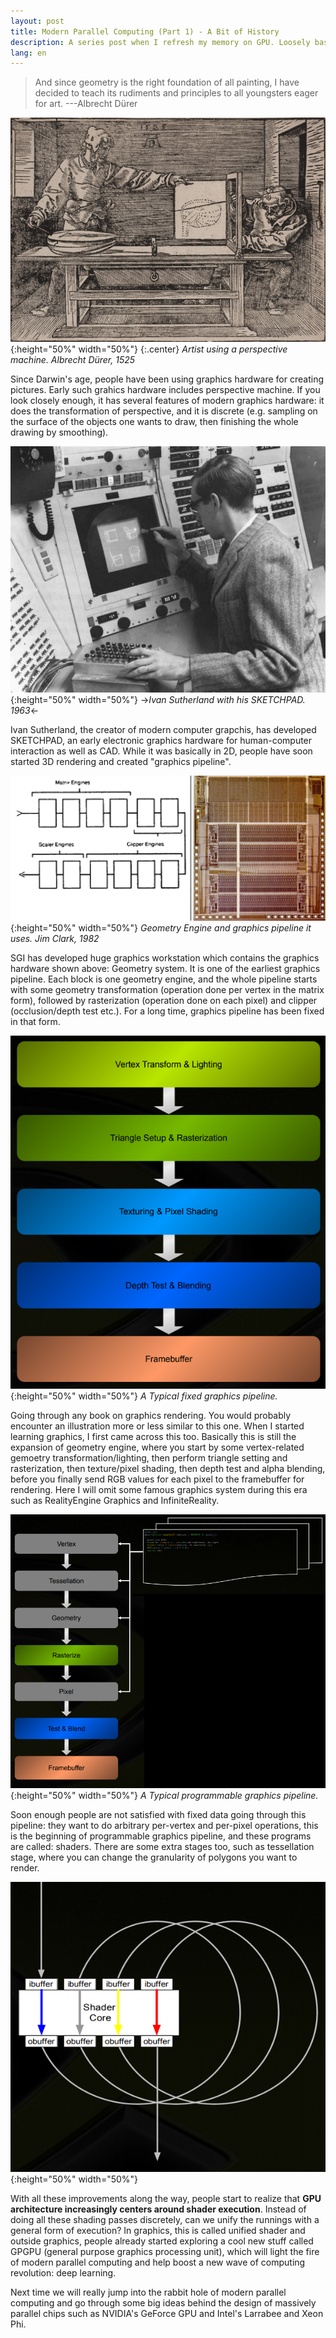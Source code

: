 ```yaml
---
layout: post
title: Modern Parallel Computing (Part 1) - A Bit of History
description: A series post when I refresh my memory on GPU. Loosely based on JDO's course material.
lang: en
---
```


> And since geometry is the right foundation of all painting, I have decided to teach its rudiments and principles to all youngsters eager for art. ---Albrecht Dürer

![early-graphics-hw](/public/images/early-graphics-hw.jpg){:height="50%" width="50%"}
{:.center}
*Artist using a perspective machine. Albrecht Dürer, 1525*

Since Darwin's age, people have been using graphics hardware for creating pictures. Early such grahics hardware includes perspective machine. If you look closely enough, it has several features of modern graphics hardware: it does the transformation of perspective, and it is discrete (e.g. sampling on the surface of the objects one wants to draw, then finishing the whole drawing by smoothing).

![early-electronic-graphics-hw](/public/images/sketchpad.png){:height="50%" width="50%"}
->*Ivan Sutherland with his SKETCHPAD. 1963*<-

Ivan Sutherland, the creator of modern computer grapchis, has developed SKETCHPAD, an early electronic graphics hardware for human-computer interaction as well as CAD. While it was basically in 2D, people have soon started 3D rendering and created "graphics pipeline".

![geometry-engine](/public/images/geometry-engine.png){:height="50%" width="50%"}
*Geometry Engine and graphics pipeline it uses. Jim Clark, 1982*

SGI has developed huge graphics workstation which contains the graphics hardware shown above: Geometry system. It is one of the earliest graphics pipeline. Each block is one geometry engine, and the whole pipeline starts with some geometry transformation (operation done per vertex in the matrix form), followed by rasterization (operation done on each pixel) and clipper (occlusion/depth test etc.). For a long time, graphics pipeline has been fixed in that form.

![graphics-pipeline](/public/images/pipeline.png){:height="50%" width="50%"}
*A Typical fixed graphics pipeline.*

Going through any book on graphics rendering. You would probably encounter an illustration more or less similar to this one. When I started learning graphics, I first came across this too. Basically this is still the expansion of geometry engine, where you start by some vertex-related gemoetry transformation/lighting, then perform triangle setting and rasterization, then texture/pixel shading, then depth test and alpha blending, before you finally send RGB values for each pixel to the framebuffer for rendering. Here I will omit some famous graphics system during this era such as RealityEngine Graphics and InfiniteReality.

![programmable-pipeline](/public/images/programmable-pipeline.png){:height="50%" width="50%"}
*A Typical programmable graphics pipeline.*

Soon enough people are not satisfied with fixed data going through this pipeline: they want to do arbitrary per-vertex and per-pixel operations, this is the beginning of programmable graphics pipeline, and these programs are called: shaders. There are some extra stages too, such as tessellation stage, where you can change the granularity of polygons you want to render.

![unified-shading](/public/images/unified-shading.png){:height="50%" width="50%"}

With all these improvements along the way, people start to realize that **GPU architecture increasingly centers around shader execution**. Instead of doing all these shading passes discretely, can we unify the runnings with a general form of execution?
In graphics, this is called unified shader and outside graphics, people already started exploring a cool new stuff called GPGPU (general purpose graphics processing unit), which will light the fire of modern parallel computing and help boost a new wave of computing revolution: deep learning.

Next time we will really jump into the rabbit hole of modern parallel computing and go through some big ideas behind the design of massively parallel chips such as NVIDIA's GeForce GPU and Intel's Larrabee and Xeon Phi.

